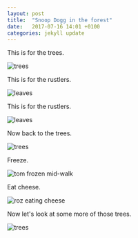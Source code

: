 ```yaml
---
layout: post
title:  "Snoop Dogg in the forest"
date:   2017-07-16 14:01 +0100
categories: jekyll update
---
```


This is for the trees.

![trees](https://github.com/tombye/trexit/raw/gh-pages/assets/images/this-is-for-the-trees.jpg)

This is for the rustlers.

![leaves](https://github.com/tombye/trexit/raw/gh-pages/assets/images/leaves-for-rustlers.jpg)

This is for the rustlers.

![leaves](https://github.com/tombye/trexit/raw/gh-pages/assets/images/leaves-for-rustlers.jpg)

Now back to the trees.

![trees](https://github.com/tombye/trexit/raw/gh-pages/assets/images/this-is-for-the-trees.jpg)

Freeze.

![tom frozen mid-walk](https://github.com/tombye/trexit/raw/gh-pages/assets/images/now-freeze.jpg)

Eat cheese.

![roz eating cheese](https://github.com/tombye/trexit/raw/gh-pages/assets/images/eat-some-cheese.jpg)

Now let's look at some more of those trees.

![trees](https://github.com/tombye/trexit/raw/gh-pages/assets/images/this-is-for-the-trees.jpg)
